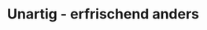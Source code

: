 ---
title: "Unartig - erfrischend anders"
url: /bad-toelz/unartig-erfrischend-anders/
shop: Blumen
---